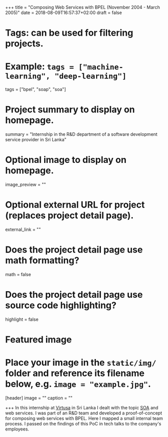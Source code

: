 +++
title = "Composing Web Services with BPEL (November 2004 - March 2005)"
date = 2018-08-09T16:57:37+02:00
draft = false

# Tags: can be used for filtering projects.
# Example: `tags = ["machine-learning", "deep-learning"]`
tags = ["bpel", "soap", "soa"]

# Project summary to display on homepage.
summary = "Internship in the R&D department of a software development service provider in Sri Lanka"

# Optional image to display on homepage.
image_preview = ""

# Optional external URL for project (replaces project detail page).
external_link = ""

# Does the project detail page use math formatting?
math = false

# Does the project detail page use source code highlighting?
highlight = false

# Featured image
# Place your image in the `static/img/` folder and reference its filename below, e.g. `image = "example.jpg"`.
[header]
image = ""
caption = ""

+++
In this internship at [Virtusa](https://www.virtusa.com/about-virtusa/) in Sri Lanka I dealt with the topic [SOA](https://en.wikipedia.org/wiki/Service-oriented_architecture) and web services. I was part of an R&D team and developed a proof-of-concept for composing web services with BPEL. Here I mapped a small internal team process. I passed on the findings of this PoC in tech talks to the company's employees.
